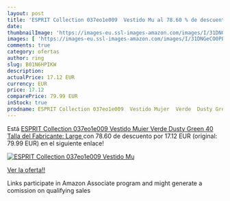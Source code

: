```yaml
---
layout: post
title: 'ESPRIT Collection 037eo1e009  Vestido Mu al 78.60 % de descuento'
date: 
thumbnailImage: 'https://images-eu.ssl-images-amazon.com/images/I/31DNGeCO0PL._SL200_.jpg'
images: [ 'https://images-eu.ssl-images-amazon.com/images/I/31DNGeCO0PL._SL200_.jpg' ]
comments: true
category: ofertas
author: ring
slug: B01N6HPIKW
description:
actualPrice: 17.12 EUR
currency: EUR
price: 17.12
comparePrice: 79.99 EUR
inStock: true
prodname: ESPRIT Collection 037eo1e009  Vestido Mujer  Verde  Dusty Green   40  Talla del Fabricante: Large 
---
```


Está [ESPRIT Collection 037eo1e009  Vestido Mujer  Verde  Dusty Green   40  Talla del Fabricante: Large ](https://www.amazon.es/dp/B01N6HPIKW/?tag=tolees-21) con 78.60 de descuento por 17.12 EUR (original: 79.99 EUR) en el siguiente enlace!

[![ESPRIT Collection 037eo1e009  Vestido Mu](https://images-eu.ssl-images-amazon.com/images/I/31DNGeCO0PL._SL200_.jpg)](https://www.amazon.es/dp/B01N6HPIKW/?tag=tolees-21)

[Ver la oferta!!](https://www.amazon.es/dp/B01N6HPIKW/?tag=tolees-21)

Links participate in Amazon Associate program and might generate a comission on qualifying sales


